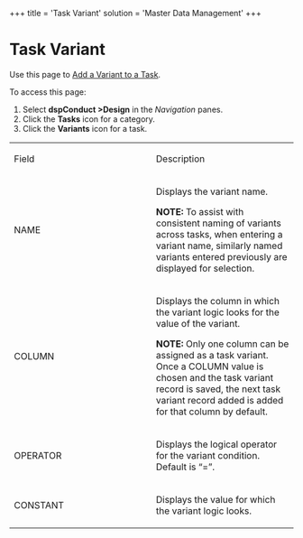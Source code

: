 +++
title = 'Task Variant'
solution = 'Master Data Management'
+++

# Task Variant

<div class="use">

Use this page to [Add a Variant to a
Task](../Use_Cases/Add_a_Variant_to_a_Task.htm).

</div>

To access this page:

1.  Select <span style="font-weight: bold;">dspConduct
    \></span>**Design** in the *Navigation* panes.
2.  Click the **Tasks** icon for a category.
3.  Click the **Variants** icon for a task.

<table>
<colgroup>
<col style="width: 50%" />
<col style="width: 50%" />
</colgroup>
<tbody>
<tr class="odd">
<td><p>Field</p></td>
<td><p>Description</p></td>
</tr>
<tr class="even">
<td><p>NAME</p></td>
<td><p>Displays the variant name.</p>
<p><strong>NOTE:</strong> To assist with consistent naming of variants across tasks, when entering a variant name, similarly named variants entered previously are displayed for selection.</p></td>
</tr>
<tr class="odd">
<td><p>COLUMN</p></td>
<td><p>Displays the column in which the variant logic looks for the value of the variant.</p>
<p><strong>NOTE:</strong> Only one column can be assigned as a task variant. Once a COLUMN value is chosen and the task variant record is saved, the next task variant record added is added for that column by default.</p></td>
</tr>
<tr class="even">
<td><p>OPERATOR</p></td>
<td><p>Displays the logical operator for the variant condition. Default is “=”.</p></td>
</tr>
<tr class="odd">
<td><p>CONSTANT</p></td>
<td><p>Displays the value for which the variant logic looks.</p></td>
</tr>
</tbody>
</table>
